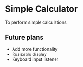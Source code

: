 # Simple Calculator

To perform simple calculations

## Future plans
* Add more functionality
* Resizable display
* Keyboard input listener
